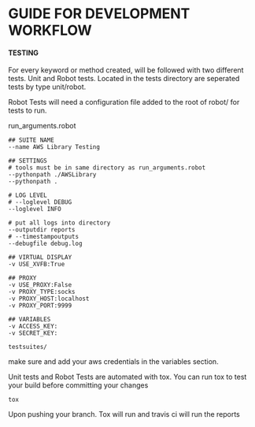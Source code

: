 # GUIDE FOR DEVELOPMENT WORKFLOW



####  TESTING

For every keyword or method created, will be followed with two different tests. Unit and Robot tests.
Located in the tests directory are seperated tests by type unit/robot.

Robot Tests will need a configuration file added to the root of robot/ for tests to run.

run_arguments.robot
```
## SUITE NAME
--name AWS Library Testing

## SETTINGS
# tools must be in same directory as run_arguments.robot
--pythonpath ./AWSLibrary
--pythonpath .

# LOG LEVEL
# --loglevel DEBUG
--loglevel INFO

# put all logs into directory
--outputdir reports
# --timestampoutputs
--debugfile debug.log

## VIRTUAL DISPLAY
-v USE_XVFB:True

## PROXY
-v USE_PROXY:False
-v PROXY_TYPE:socks
-v PROXY_HOST:localhost
-v PROXY_PORT:9999

## VARIABLES
-v ACCESS_KEY: 
-v SECRET_KEY: 

testsuites/
```

make sure and add your aws credentials in the variables section.


Unit tests and Robot Tests are automated with tox. You can run tox to test your build before committing your changes
```
tox
```

Upon pushing your branch. Tox will run and travis ci will run the reports

